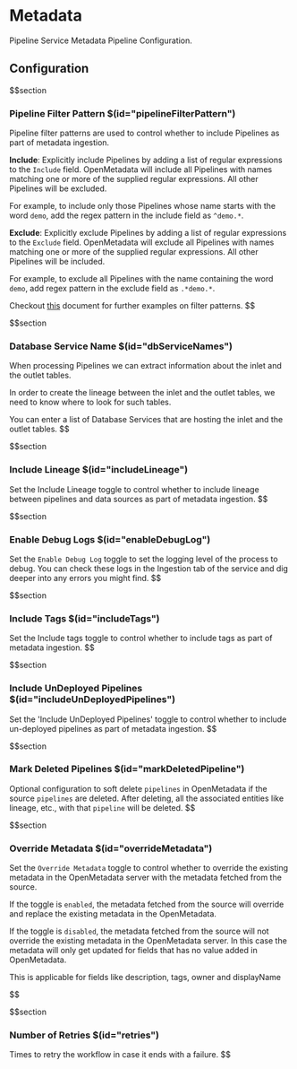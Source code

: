 # Metadata

Pipeline Service Metadata Pipeline Configuration.

## Configuration

$$section

### Pipeline Filter Pattern $(id="pipelineFilterPattern")

Pipeline filter patterns are used to control whether to include Pipelines as part of metadata ingestion.

**Include**: Explicitly include Pipelines by adding a list of regular expressions to the `Include` field. OpenMetadata will include all Pipelines with names matching one or more of the supplied regular expressions. All other Pipelines will be excluded.

For example, to include only those Pipelines whose name starts with the word `demo`, add the regex pattern in the include field as `^demo.*`.

**Exclude**: Explicitly exclude Pipelines by adding a list of regular expressions to the `Exclude` field. OpenMetadata will exclude all Pipelines with names matching one or more of the supplied regular expressions. All other Pipelines will be included.

For example, to exclude all Pipelines with the name containing the word `demo`, add regex pattern in the exclude field as `.*demo.*`.

Checkout [this](https://docs.open-metadata.org/connectors/ingestion/workflows/metadata/filter-patterns/database#database-filter-pattern) document for further examples on filter patterns.
$$

$$section
### Database Service Name $(id="dbServiceNames")

When processing Pipelines we can extract information about the inlet and the outlet tables.

In order to create the lineage between the inlet and the outlet tables, we need to know where to look for such tables.

You can enter a list of Database Services that are hosting the inlet and the outlet tables.
$$

$$section
### Include Lineage $(id="includeLineage")

Set the Include Lineage toggle to control whether to include lineage between pipelines and data sources as part of metadata ingestion.
$$

$$section
### Enable Debug Logs $(id="enableDebugLog")

Set the `Enable Debug Log` toggle to set the logging level of the process to debug. You can check these logs in the Ingestion tab of the service and dig deeper into any errors you might find.
$$

$$section
### Include Tags $(id="includeTags")

Set the Include tags toggle to control whether to include tags as part of metadata ingestion.
$$

$$section
### Include UnDeployed Pipelines $(id="includeUnDeployedPipelines")

Set the 'Include UnDeployed Pipelines' toggle to control whether to include un-deployed pipelines as part of metadata ingestion.
$$

$$section
### Mark Deleted Pipelines $(id="markDeletedPipeline")

Optional configuration to soft delete `pipelines` in OpenMetadata if the source `pipelines` are deleted. After deleting, all the associated entities like lineage, etc., with that `pipeline` will be deleted.
$$

$$section
### Override Metadata $(id="overrideMetadata")

Set the `Override Metadata` toggle to control whether to override the existing metadata in the OpenMetadata server with the metadata fetched from the source.

If the toggle is `enabled`, the metadata fetched from the source will override and replace the existing metadata in the OpenMetadata.

If the toggle is `disabled`, the metadata fetched from the source will not override the existing metadata in the OpenMetadata server. In this case the metadata will only get updated for fields that has no value added in OpenMetadata.

This is applicable for fields like description, tags, owner and displayName

$$

$$section
### Number of Retries $(id="retries")

Times to retry the workflow in case it ends with a failure.
$$